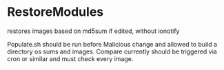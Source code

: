 # RestoreModules
restores images based on md5sum if edited, without ionotify


Populate.sh should be run before Malicious change and allowed to build a directory os sums and images. Compare currently should be triggered via cron or similar and must check every image. 

